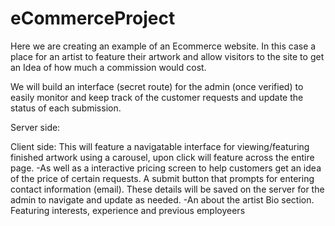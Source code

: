 # eCommerceProject

Here we are creating an example of an Ecommerce website. In this case a place for an artist to feature their artwork and allow visitors to the site to get an Idea of how much a commission would cost. 

We will build an interface (secret route) for the admin (once verified) to easily monitor and keep track of the customer requests and update the status of each submission.

Server side:


Client side:
This will feature a navigatable interface for viewing/featuring finished artwork using a carousel, upon click will feature across the entire page. 
-As well as a interactive pricing screen to help customers get an idea of the price of certain requests. A submit button that prompts for entering contact information (email). These details will be saved on the server for the admin to navigate and update as needed.
-An about the artist Bio section. Featuring interests, experience and previous employeers
